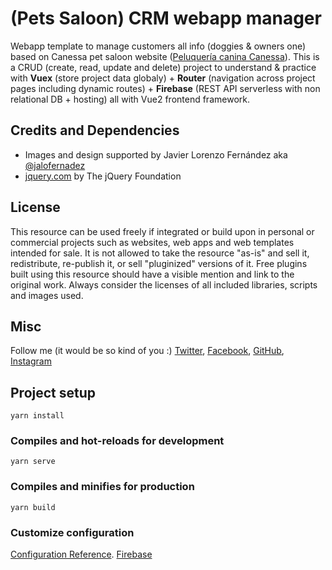 # (Pets Saloon) CRM webapp manager

Webapp template to manage customers all info (doggies & owners one) based on Canessa pet saloon website ([Peluquería canina Canessa](http://peluqueriacanessa.com/)). This is a CRUD (create, read, update and delete) project to understand & practice with **Vuex** (store project data globaly) + **Router** (navigation across project pages including dynamic routes) + **Firebase** (REST API serverless with non relational DB + hosting) all with Vue2 frontend framework.

## Credits and Dependencies

- Images and design supported by Javier Lorenzo Fernández aka [@jalofernadez](http://jalofernandez.com)
- [jquery.com](http://jquery.com/) by The jQuery Foundation

## License

This resource can be used freely if integrated or build upon in personal or commercial projects such as websites, web apps and web templates intended for sale. It is not allowed to take the resource "as-is" and sell it, redistribute, re-publish it, or sell "pluginized" versions of it. Free plugins built using this resource should have a visible mention and link to the original work. Always consider the licenses of all included libraries, scripts and images used.

## Misc

Follow me (it would be so kind of you :) [Twitter](http://www.twitter.com/jalofernandez), [Facebook](http://www.facebook.com/jalofernandez), [GitHub](https://github.com/jalofernandez), [Instagram](https://www.instagram.com/jalofernandez/)


## Project setup
```
yarn install
```

### Compiles and hot-reloads for development
```
yarn serve
```

### Compiles and minifies for production
```
yarn build
```

### Customize configuration
[Configuration Reference](https://cli.vuejs.org/config/).
[Firebase](https://firebase.google.com/)
